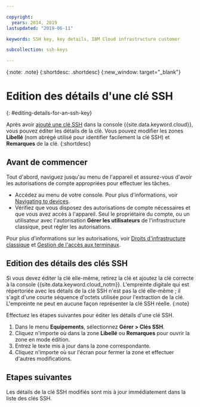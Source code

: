 ```yaml
---

copyright:
  years: 2014, 2019
lastupdated: "2019-06-11"

keywords: SSH key, key details, IBM Cloud infrastructure customer

subcollection: ssh-keys

---
```


{:note: .note}
{:shortdesc: .shortdesc}
{:new_window: target="_blank"}

# Edition des détails d'une clé SSH
{: #editing-details-for-an-ssh-key}

Après avoir [ajouté une clé SSH](/docs/infrastructure/ssh-keys?topic=ssh-keys-adding-an-ssh-key#adding-an-ssh-key) dans la console {{site.data.keyword.cloud}}, vous pouvez éditer les détails de la clé. Vous pouvez modifier les zones **Libellé** (nom abrégé utilisé pour identifier facilement la clé SSH) et **Remarques** de la clé.
{:shortdesc}

## Avant de commencer
Tout d'abord, naviguez jusqu'au menu de l'appareil et assurez-vous d'avoir les autorisations de compte appropriées pour effectuer les tâches.

* Accédez au menu de votre console. Pour plus d'informations, voir [Navigating to devices](/docs/infrastructure/ssh-keys?topic=virtual-servers-navigating-devices).
* Vérifiez que vous disposez des autorisations de compte nécessaires et que vous avez accès à l'appareil. Seul le propriétaire du compte, ou un utilisateur avec l'autorisation **Gérer les utilisateurs** de l'infrastructure classique, peut régler les autorisations. 

Pour plus d'informations sur les autorisations, voir [Droits d'infrastructure classique](/docs/iam?topic=iam-infrapermission#infrapermission) et [Gestion de l'accès aux terminaux](/docs/vsi?topic=virtual-servers-managing-device-access).

## Edition des détails des clés SSH

Si vous devez éditer la clé elle-même, retirez la clé et ajoutez la clé correcte à la console {{site.data.keyword.cloud_notm}}. L'empreinte digitale qui est répertoriée avec les détails de la clé SSH n'est pas la clé elle-même ; il s'agit d'une courte séquence d'octets utilisée pour l'extraction de la clé. L'empreinte ne peut en aucune façon représenter la clé SSH réelle.
{:note}

Effectuez les étapes suivantes pour éditer les détails d'une clé SSH.

1. Dans le menu **Equipements**, sélectionnez **Gérer > Clés SSH**. 
2. Cliquez n'importe où dans la zone **Libellé** ou **Remarques** pour ouvrir la zone en mode édition.
3. Entrez le texte mis à jour dans la zone correspondante.
4. Cliquez n'importe où sur l'écran pour fermer la zone et effectuer d'autres modifications.


## Etapes suivantes

Les détails de la clé SSH modifiés sont mis à jour immédiatement dans la liste des clés SSH.
